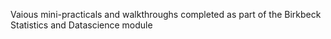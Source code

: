 Vaious mini-practicals and walkthroughs completed as part of the Birkbeck Statistics and Datascience module
